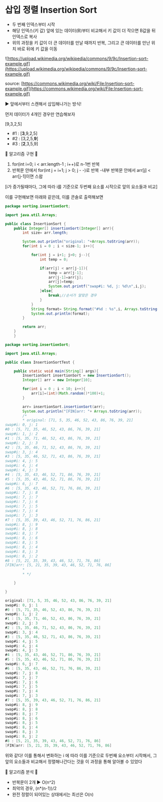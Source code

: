 # 삽입 정렬 Insertion Sort

- 두 번째 인덱스부터 시작
- 해당 인덱스(키 값) 앞에 있는 데이터(B)부터 비교해서 키 값이 더 작으면 B값을 뒤 인덱스로 복사
- 위의 과정을 키 값이 더 큰 데이터를 만날 때까지 반복, 그리고 큰 데이터를 만난 위치 바로 뒤에 키 값을 이동

![https://upload.wikimedia.org/wikipedia/commons/9/9c/Insertion-sort-example.gif](https://upload.wikimedia.org/wikipedia/commons/9/9c/Insertion-sort-example.gif)

source: [https://commons.wikimedia.org/wiki/File:Insertion-sort-example.gif](https://commons.wikimedia.org/wiki/File:Insertion-sort-example.gif)

▶️ 앞에서부터 스캔해서 삽입해나가는 방식!

먼저 데이터가 4개인 경우만 연습해보자

[9,3,2,5]

- #1 : [**3**,9,2,5]
- #2 : [3,2,5,**9**]
- #3 : [**2**,3,5,9]

📌 알고리즘 구현 📌

1. for(int i=0; i < arr.length-1 ; i++)로 n-1번 반복
2. 반복문 안에서 for(int j = i+1; j > 0; j  - -)로 반복
-내부 반복문 안에서 arr[j] < arr[j-1]이면 스왑

[i가 증가될때마다, 그에 따라 i를 기준으로 두번째 요소를 시작으로 앞의 요소들과 비교]

이를 구현해보면 아래와 같은데, 이를 콘솔로 출력해보면

```java
package sorting.insertionSort;

import java.util.Arrays;

public class InsertionSort {
    public Integer[] insertionSort(Integer[] arr){
        int size= arr.length;

        System.out.println("original: "+Arrays.toString(arr));
        for(int i = 0 ; i < size-1; i++){

            for(int j = i+1; j>0; j--){
                int temp = 0;

                if(arr[j] < arr[j-1]){
                    temp = arr[j-1];
                    arr[j-1]=arr[j];
                    arr[j]=temp;
                    System.out.printf("swap#i: %d, j: %d\n",i,j);
                }else{
                    break;//순서가 알맞은 경우
                }
            }
            String format= String.format("#%d : %s",i, Arrays.toString(arr));
            System.out.println(format);
        }

        return arr;
    }
	}
```

```java
package sorting.insertionSort;

import java.util.Arrays;

public class InsertionSortTest {

    public static void main(String[] args){
        InsertionSort insertionSort = new InsertionSort();
        Integer[] arr = new Integer[10];

        for(int i = 0 ; i < 10; i++){
            arr[i]=(int)(Math.random()*100)+1;
        }

        arr= insertionSort.insertionSort(arr);
        System.out.println("[FIN]arr: "+ Arrays.toString(arr));
        /*
        * original: [71, 5, 35, 46, 52, 43, 86, 76, 39, 21]
swap#i: 0, j: 1
#0 : [5, 71, 35, 46, 52, 43, 86, 76, 39, 21]
swap#i: 1, j: 2
#1 : [5, 35, 71, 46, 52, 43, 86, 76, 39, 21]
swap#i: 2, j: 3
#2 : [5, 35, 46, 71, 52, 43, 86, 76, 39, 21]
swap#i: 3, j: 4
#3 : [5, 35, 46, 52, 71, 43, 86, 76, 39, 21]
swap#i: 4, j: 5
swap#i: 4, j: 4
swap#i: 4, j: 3
#4 : [5, 35, 43, 46, 52, 71, 86, 76, 39, 21]
#5 : [5, 35, 43, 46, 52, 71, 86, 76, 39, 21]
swap#i: 6, j: 7
#6 : [5, 35, 43, 46, 52, 71, 76, 86, 39, 21]
swap#i: 7, j: 8
swap#i: 7, j: 7
swap#i: 7, j: 6
swap#i: 7, j: 5
swap#i: 7, j: 4
swap#i: 7, j: 3
#7 : [5, 35, 39, 43, 46, 52, 71, 76, 86, 21]
swap#i: 8, j: 9
swap#i: 8, j: 8
swap#i: 8, j: 7
swap#i: 8, j: 6
swap#i: 8, j: 5
swap#i: 8, j: 4
swap#i: 8, j: 3
swap#i: 8, j: 2
#8 : [5, 21, 35, 39, 43, 46, 52, 71, 76, 86]
[FIN]arr: [5, 21, 35, 39, 43, 46, 52, 71, 76, 86]
        *
        * */

    }

}
```
```java
original: [71, 5, 35, 46, 52, 43, 86, 76, 39, 21]
swap#i: 0, j: 1
#0 : [5, 71, 35, 46, 52, 43, 86, 76, 39, 21]
swap#i: 1, j: 2
#1 : [5, 35, 71, 46, 52, 43, 86, 76, 39, 21]
swap#i: 2, j: 3
#2 : [5, 35, 46, 71, 52, 43, 86, 76, 39, 21]
swap#i: 3, j: 4
#3 : [5, 35, 46, 52, 71, 43, 86, 76, 39, 21]
swap#i: 4, j: 5
swap#i: 4, j: 4
swap#i: 4, j: 3
#4 : [5, 35, 43, 46, 52, 71, 86, 76, 39, 21]
#5 : [5, 35, 43, 46, 52, 71, 86, 76, 39, 21]
swap#i: 6, j: 7
#6 : [5, 35, 43, 46, 52, 71, 76, 86, 39, 21]
swap#i: 7, j: 8
swap#i: 7, j: 7
swap#i: 7, j: 6
swap#i: 7, j: 5
swap#i: 7, j: 4
swap#i: 7, j: 3
#7 : [5, 35, 39, 43, 46, 52, 71, 76, 86, 21]
swap#i: 8, j: 9
swap#i: 8, j: 8
swap#i: 8, j: 7
swap#i: 8, j: 6
swap#i: 8, j: 5
swap#i: 8, j: 4
swap#i: 8, j: 3
swap#i: 8, j: 2
#8 : [5, 21, 35, 39, 43, 46, 52, 71, 76, 86]
[FIN]arr: [5, 21, 35, 39, 43, 46, 52, 71, 76, 86]
```

위와 같다! 이를 통해서 변화하는 i 에 따라 이를 기준으로 두번째 요소부터 시작해서, 그 앞의 요소들과 비교해서 정렬해나간다는 것을 이 과정을 통해 알아볼 수 있었다

📌 알고리즘 분석 📌

- 반복문이 2개 ▶️ O(n^2)
- 최악의 경우, (n*(n-1))/2
- 완전 정렬이 되어있는 상태에서는 최선은 O(n)
